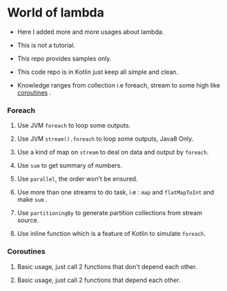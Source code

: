 # World of lambda
- Here I added more and more usages about lambda.

- This is not a tutorial.

- This repo provides samples only.

- This code repo is in Kotlin just keep all simple and clean.

- Knowledge ranges from collection i.e foreach, stream to some high like [coroutines](https://github.com/Kotlin/kotlinx.coroutines/blob/master/coroutines-guide.md) .


### Foreach

1. Use JVM ```foreach``` to loop some outputs.

2. Use JVM ```stream().foreach``` to loop some outputs, Java8 Only.

3. Use a kind of map on ```stream``` to deal on data and output by ```foreach```.

4. Use ```sum``` to get summary of numbers.

5. Use ```parallel```, the order won't be ensured.

6. Use more than one streams to do task, i.e : ```map``` and ```flatMapToInt```  and make ```sum``` .

7. Use ```partitioningBy``` to generate partition collections from stream source.

8. Use inline function which is a feature of Kotlin to simulate ```foreach```.

### Coroutines

1. Basic usage, just call 2 functions that don't depend each other.

2. Basic usage, just call 2 functions that depend each other.
